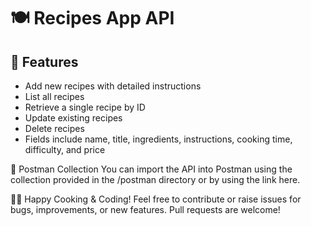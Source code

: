 # 🍽️ Recipes App API


## 📖 Features

- Add new recipes with detailed instructions
- List all recipes
- Retrieve a single recipe by ID
- Update existing recipes
- Delete recipes
- Fields include name, title, ingredients, instructions, cooking time, difficulty, and price



📘 Postman Collection
You can import the API into Postman using the collection provided in the /postman directory or by using the link here.


👩‍🍳 Happy Cooking & Coding!
Feel free to contribute or raise issues for bugs, improvements, or new features. Pull requests are welcome!








